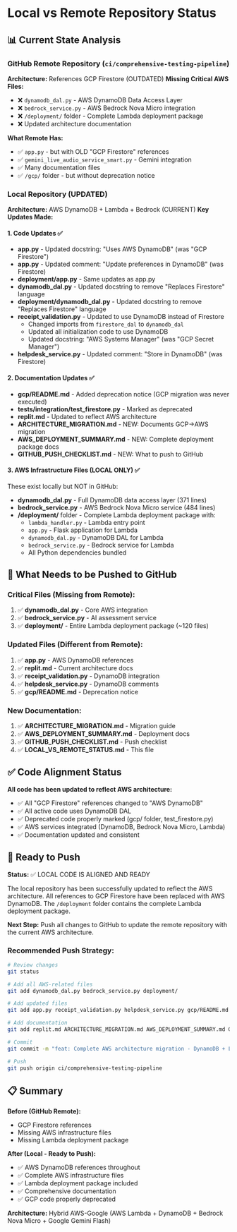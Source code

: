 # Local vs Remote Repository Status

## 📊 Current State Analysis

### GitHub Remote Repository (`ci/comprehensive-testing-pipeline`)
**Architecture:** References GCP Firestore (OUTDATED)
**Missing Critical AWS Files:**
- ❌ `dynamodb_dal.py` - AWS DynamoDB Data Access Layer
- ❌ `bedrock_service.py` - AWS Bedrock Nova Micro integration  
- ❌ `/deployment/` folder - Complete Lambda deployment package
- ❌ Updated architecture documentation

**What Remote Has:**
- ✅ `app.py` - but with OLD "GCP Firestore" references
- ✅ `gemini_live_audio_service_smart.py` - Gemini integration
- ✅ Many documentation files
- ✅ `/gcp/` folder - but without deprecation notice

### Local Repository (UPDATED)
**Architecture:** AWS DynamoDB + Lambda + Bedrock (CURRENT)
**Key Updates Made:**

#### 1. Code Updates ✅
- **app.py** - Updated docstring: "Uses AWS DynamoDB" (was "GCP Firestore")
- **app.py** - Updated comment: "Update preferences in DynamoDB" (was Firestore)
- **deployment/app.py** - Same updates as app.py
- **dynamodb_dal.py** - Updated docstring to remove "Replaces Firestore" language
- **deployment/dynamodb_dal.py** - Updated docstring to remove "Replaces Firestore" language  
- **receipt_validation.py** - Updated to use DynamoDB instead of Firestore
  - Changed imports from `firestore_dal` to `dynamodb_dal`
  - Updated all initialization code to use DynamoDB
  - Updated docstring: "AWS Systems Manager" (was "GCP Secret Manager")
- **helpdesk_service.py** - Updated comment: "Store in DynamoDB" (was Firestore)

#### 2. Documentation Updates ✅
- **gcp/README.md** - Added deprecation notice (GCP migration was never executed)
- **tests/integration/test_firestore.py** - Marked as deprecated
- **replit.md** - Updated to reflect AWS architecture
- **ARCHITECTURE_MIGRATION.md** - NEW: Documents GCP→AWS migration  
- **AWS_DEPLOYMENT_SUMMARY.md** - NEW: Complete deployment package docs
- **GITHUB_PUSH_CHECKLIST.md** - NEW: What to push to GitHub

#### 3. AWS Infrastructure Files (LOCAL ONLY) ✅
These exist locally but NOT in GitHub:
- **dynamodb_dal.py** - Full DynamoDB data access layer (371 lines)
- **bedrock_service.py** - AWS Bedrock Nova Micro service (484 lines)
- **/deployment/** folder - Complete Lambda deployment package with:
  - `lambda_handler.py` - Lambda entry point
  - `app.py` - Flask application for Lambda
  - `dynamodb_dal.py` - DynamoDB DAL for Lambda
  - `bedrock_service.py` - Bedrock service for Lambda
  - All Python dependencies bundled
  
## 🎯 What Needs to be Pushed to GitHub

### Critical Files (Missing from Remote):
1. ✅ **dynamodb_dal.py** - Core AWS integration
2. ✅ **bedrock_service.py** - AI assessment service
3. ✅ **deployment/** - Entire Lambda deployment package (~120 files)

### Updated Files (Different from Remote):
1. ✅ **app.py** - AWS DynamoDB references
2. ✅ **replit.md** - Current architecture docs
3. ✅ **receipt_validation.py** - DynamoDB integration
4. ✅ **helpdesk_service.py** - DynamoDB comments
5. ✅ **gcp/README.md** - Deprecation notice

### New Documentation:
1. ✅ **ARCHITECTURE_MIGRATION.md** - Migration guide
2. ✅ **AWS_DEPLOYMENT_SUMMARY.md** - Deployment docs
3. ✅ **GITHUB_PUSH_CHECKLIST.md** - Push checklist
4. ✅ **LOCAL_VS_REMOTE_STATUS.md** - This file

## ✅ Code Alignment Status

**All code has been updated to reflect AWS architecture:**
- ✅ All "GCP Firestore" references changed to "AWS DynamoDB"
- ✅ All active code uses DynamoDB DAL
- ✅ Deprecated code properly marked (gcp/ folder, test_firestore.py)
- ✅ AWS services integrated (DynamoDB, Bedrock Nova Micro, Lambda)
- ✅ Documentation updated and consistent

## 🚀 Ready to Push

**Status:** ✅ LOCAL CODE IS ALIGNED AND READY

The local repository has been successfully updated to reflect the AWS architecture. All references to GCP Firestore have been replaced with AWS DynamoDB. The `/deployment` folder contains the complete Lambda deployment package.

**Next Step:** Push all changes to GitHub to update the remote repository with the current AWS architecture.

### Recommended Push Strategy:
```bash
# Review changes
git status

# Add all AWS-related files
git add dynamodb_dal.py bedrock_service.py deployment/

# Add updated files
git add app.py receipt_validation.py helpdesk_service.py gcp/README.md

# Add documentation
git add replit.md ARCHITECTURE_MIGRATION.md AWS_DEPLOYMENT_SUMMARY.md GITHUB_PUSH_CHECKLIST.md

# Commit
git commit -m "feat: Complete AWS architecture migration - DynamoDB + Lambda + Bedrock"

# Push
git push origin ci/comprehensive-testing-pipeline
```

## 📋 Summary

**Before (GitHub Remote):**
- GCP Firestore references
- Missing AWS infrastructure files
- Missing Lambda deployment package

**After (Local - Ready to Push):**
- ✅ AWS DynamoDB references throughout
- ✅ Complete AWS infrastructure files
- ✅ Lambda deployment package included
- ✅ Comprehensive documentation
- ✅ GCP code properly deprecated

**Architecture:** Hybrid AWS-Google (AWS Lambda + DynamoDB + Bedrock Nova Micro + Google Gemini Flash)
